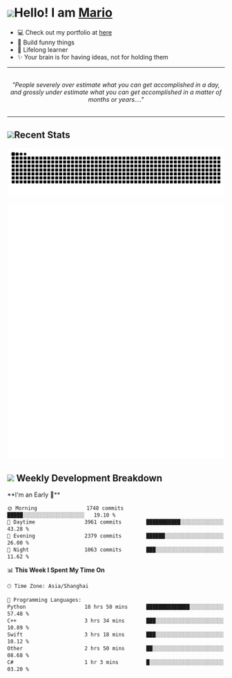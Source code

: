 <h1><a href = "#"><img src="https://media.giphy.com/media/VgCDAzcKvsR6OM0uWg/giphy.gif" width="50"></a><span>Hello! I am <a href="https://github.com/mario1in">Mario</a></span></h1>

- 💻 Check out my portfolio at [here](https://shixiong.name)
- 🔨 Build funny things
- 🚀 Lifelong learner
- ✨ Your brain is for having ideas, not for holding them

<hr/>
<br/>
<div align="center">
<i>"People severely over estimate what you can get accomplished in a day, and grossly under estimate what you can get accomplished in a matter of months or years...." </i>
</div>
<br/>
<hr/>

<h2 align="left">
  <a href="#"><img src="https://emojis.slackmojis.com/emojis/images/1643514389/3643/cool-doge.gif?1643514389" height="30"></a>Recent Stats
</h2>

<picture>
  <source
    media="(prefers-color-scheme: dark)"
    srcset="https://raw.githubusercontent.com/mario1in/mario1in/output/github-contribution-grid-snake-dark.svg"
  />
  <source
    media="(prefers-color-scheme: light)"
    srcset="https://raw.githubusercontent.com/mario1in/mario1in/output/github-contribution-grid-snake.svg"
  />
  <img
    alt="github contribution grid snake animation"
    src="https://raw.githubusercontent.com/mario1in/mario1in/output/github-contribution-grid-snake.svg"
  />
</picture>

![overview](https://raw.githubusercontent.com/mario1in/mario1in/stats-output/generated/overview.svg)
![languages](https://raw.githubusercontent.com/mario1in/mario1in/stats-output/generated/languages.svg)

<h2 align="left">
  <a href="#"><img src="https://emojis.slackmojis.com/emojis/images/1643514062/184/nyancat_big.gif?1643514062" height="30"></a> Weekly Development Breakdown
</h2>
<!--START_SECTION:waka-->
**I'm an Early 🐤** 

```text
🌞 Morning                1748 commits        █████░░░░░░░░░░░░░░░░░░░░   19.10 % 
🌆 Daytime                3961 commits        ███████████░░░░░░░░░░░░░░   43.28 % 
🌃 Evening                2379 commits        ██████░░░░░░░░░░░░░░░░░░░   26.00 % 
🌙 Night                  1063 commits        ███░░░░░░░░░░░░░░░░░░░░░░   11.62 % 
```


📊 **This Week I Spent My Time On** 

```text
🕑︎ Time Zone: Asia/Shanghai

💬 Programming Languages: 
Python                   18 hrs 50 mins      ██████████████░░░░░░░░░░░   57.48 % 
C++                      3 hrs 34 mins       ███░░░░░░░░░░░░░░░░░░░░░░   10.89 % 
Swift                    3 hrs 18 mins       ███░░░░░░░░░░░░░░░░░░░░░░   10.12 % 
Other                    2 hrs 50 mins       ██░░░░░░░░░░░░░░░░░░░░░░░   08.68 % 
C#                       1 hr 3 mins         █░░░░░░░░░░░░░░░░░░░░░░░░   03.20 % 
```


<!--END_SECTION:waka-->

